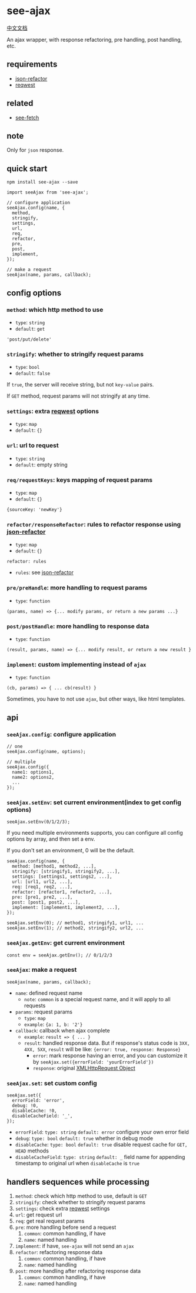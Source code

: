 # see-ajax

[中文文档](./README.md)

An ajax wrapper, with response refactoring, pre handling, post handling, etc.

## requirements

- [json-refactor](https://github.com/senntyou/json-refactor)
- [reqwest](https://github.com/ded/reqwest)

## related

- [see-fetch](https://github.com/senntyou/see-fetch)

## note

Only for `json` response.

## quick start

```
npm install see-ajax --save
```

```
import seeAjax from 'see-ajax';

// configure application
seeAjax.config(name, {
  method,
  stringify,
  settings,
  url,
  req,
  refactor,
  pre,
  post,
  implement,
});

// make a request
seeAjax(name, params, callback);
```

## config options

### `method`: which http method to use

- `type`: `string`
- `default`: `get`

```
'post/put/delete'
```

### `stringify`: whether to stringify request params

- `type`: `bool`
- `default`: `false`

If `true`, the server will receive string, but not `key-value` pairs.

If `GET` method, request params will not stringify at any time.

### `settings`: extra [reqwest](https://github.com/ded/reqwest#options) options

- `type`: `map`
- `default`: `{}`

### `url`: url to request

- `type`: `string`
- `default`: empty string

### `req/requestKeys`: keys mapping of request params

- `type`: `map`
- `default`: `{}`

```
{sourceKey: 'newKey'}
```

### `refactor/responseRefactor`: rules to refactor response using [json-refactor](https://github.com/senntyou/json-refactor)

- `type`: `map`
- `default`: `{}`

```
refactor: rules
```

- `rules`: see [json-refactor](https://github.com/senntyou/json-refactor)

### `pre/preHandle`: more handling to request params

- `type`: `function`

```
(params, name) => {... modify params, or return a new params ...}
```

### `post/postHandle`: more handling to response data

- `type`: `function`

```
(result, params, name) => {... modify result, or return a new result }
```

### `implement`: custom implementing instead of `ajax`

- `type`: `function`

```
(cb, params) => { ... cb(result) }
```

Sometimes, you have to not use `ajax`, but other ways, like html templates.

## api

### `seeAjax.config`: configure application

```
// one
seeAjax.config(name, options);

// multiple
seeAjax.config({
  name1: options1,
  name2: options2,
  ...
});
```

### `seeAjax.setEnv`: set current environment(index to get config options)

```
seeAjax.setEnv(0/1/2/3);
```

If you need multiple environments supports, you can configure all config options by array, and then set a env.

If you don't set an environment, 0 will be the default.

```
seeAjax.config(name, {
  method: [method1, method2, ...],
  stringify: [stringify1, stringify2, ...],
  settings: [settings1, settings2, ...],
  url: [url1, url2, ...],
  req: [req1, req2, ...],
  refactor: [refactor1, refactor2, ...],
  pre: [pre1, pre2, ...],
  post: [post1, post2, ...],
  implement: [implement1, implement2, ...],
});

seeAjax.setEnv(0); // method1, stringify1, url1, ...
seeAjax.setEnv(1); // method2, stringify2, url2, ...
```

### `seeAjax.getEnv`: get current environment

```
const env = seeAjax.getEnv(); // 0/1/2/3
```

### `seeAjax`: make a request

```
seeAjax(name, params, callback);
```

- `name`: defined request name
  - `note`: `common` is a special request name, and it will apply to all requests
- `params`: request params
  - `type`: `map`
  - `example`: `{a: 1, b: '2'}`
- `callback`: callback when ajax complete
  - `example`: `result => { ... }`
  - `result`: handled response data. But if response's status code is `3XX, 4XX, 5XX`, `result` will be like: `{error: true, response: Response}`
    - `error`: mark response having an error, and you can customize it by `seeAjax.set({errorField: 'yourErrorField'})`
    - `response`: original [XMLHttpRequest Object](https://developer.mozilla.org/zh-CN/docs/Web/API/XMLHttpRequest)

### `seeAjax.set`: set custom config

```
seeAjax.set({
  errorField: 'error',
  debug: !0,
  disableCache: !0,
  disableCacheField: '_',
});
```

- `errorField`: `type: string` `default: error` configure your own error field
- `debug`: `type: bool` `default: true` whether in debug mode
- `disableCache`: `type: bool` `default: true` disable request cache for `GET, HEAD` methods
- `disableCacheField`: `type: string` `default: _` field name for appending timestamp to original url when `disableCache` is `true`

## handlers sequences while processing

1. `method`: check which http method to use, default is `GET`
2. `stringify`: check whether to stringify request params
3. `settings`: check extra [reqwest](https://github.com/ded/reqwest#options) settings
4. `url`: get request url
5. `req`: get real request params
6. `pre`: more handling before send a request
   1. `common`: common handling, if have
   2. `name`: named handling
7. `implement`: if have, `see-ajax` will not send an `ajax`
8. `refactor`: refactoring response data
   1. `common`: common handling, if have
   2. `name`: named handling
9. `post`: more handling after refactoring response data
   1. `common`: common handling, if have
   2. `name`: named handling
